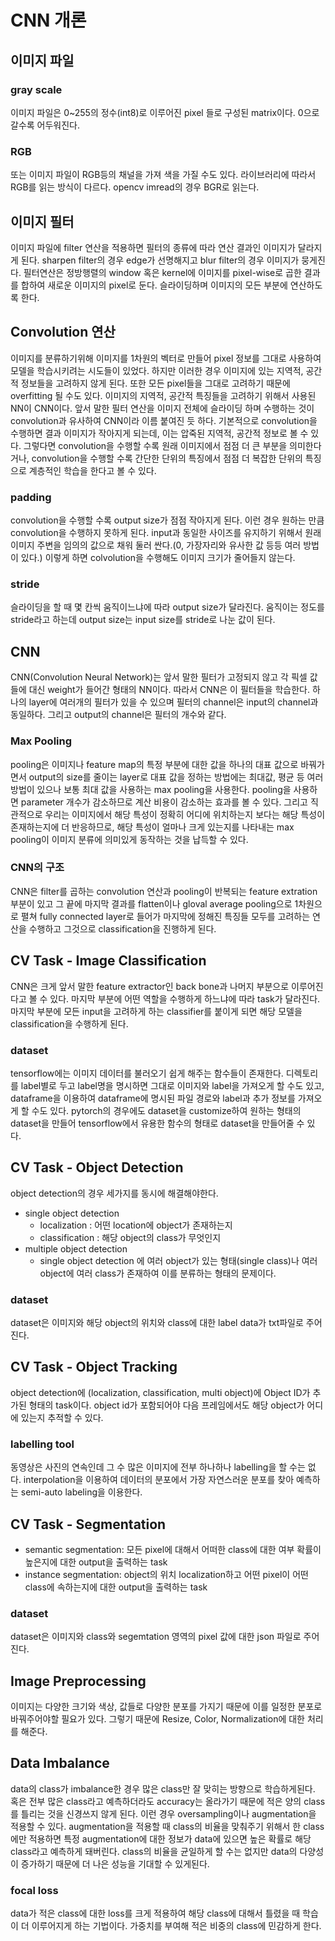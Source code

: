 # CNN 개론

## 이미지 파일
### gray scale
이미지 파일은 0~255의 정수(int8)로 이루어진 pixel 들로 구성된 matrix이다.  0으로 갈수록 어두워진다.
 ### RGB
 또는 이미지 파일이 RGB등의 채널을 가져 색을 가질 수도 있다. 라이브러리에 따라서 RGB를 읽는 방식이 다르다. opencv imread의 경우 BGR로 읽는다.
## 이미지 필터
이미지 파일에 filter 연산을 적용하면 필터의 종류에 따라 연산 결과인 이미지가 달라지게 된다. sharpen filter의 경우 edge가 선명해지고 blur filter의 경우 이미지가 뭉게진다.  필터연산은 정방행렬의 window 혹은 kernel에 이미지를 pixel-wise로 곱한 결과를 합하여 새로운 이미지의 pixel로 둔다. 슬라이딩하며 이미지의 모든 부분에 연산하도록 한다.
## Convolution 연산
이미지를 분류하기위해 이미지를 1차원의 벡터로 만들어 pixel 정보를 그대로 사용하여 모델을 학습시키려는 시도들이 있었다. 하지만 이러한 경우 이미지에 있는 지역적, 공간적 정보들을 고려하지 않게 된다. 또한 모든 pixel들을 그대로 고려하기 때문에 overfitting 될 수도 있다. 이미지의 지역적, 공간적 특징들을 고려하기 위해서 사용된 NN이 CNN이다. 앞서 말한 필터 연산을 이미지 전체에 슬라이딩 하며 수행하는 것이 convolution과 유사하여 CNN이라 이름 붙여진 듯 하다.
기본적으로 convolution을 수행하면 결과 이미지가 작아지게 되는데, 이는 압죽된 지역적, 공간적 정보로 볼 수 있다. 그렇다면 convolution을 수행할 수록 원래 이미지에서 점점 더 큰 부분을 의미한다거나, convolution을 수행할 수록 간단한 단위의 특징에서 점점 더 복잡한 단위의 특징으로 계층적인 학습을 한다고 볼 수 있다. 
### padding 
convolution을 수행할 수록 output size가 점점 작아지게 된다. 이런 경우 원하는 만큼 convolution을 수행하지 못하게 된다. input과 동일한 사이즈를 유지하기 위해서 원래 이미지 주변을 임의의 값으로 채워 둘러 싼다.(0, 가장자리와 유사한 값 등등 여러 방법이 있다.) 이렇게 하면 colvolution을 수행해도 이미지 크기가 줄어들지 않는다.
### stride
슬라이딩을 할 때 몇 칸씩 움직이느냐에 따라 output size가 달라진다. 움직이는 정도를 stride라고 하는데 output size는 input size를 stride로 나눈 값이 된다.

## CNN
CNN(Convolution Neural Network)는 앞서 말한 필터가 고정되지 않고 각 픽셀 값들에 대신 weight가 들어간 형태의 NN이다. 따라서 CNN은 이 필터들을 학습한다. 하나의 layer에 여러개의 필터가 있을 수 있으며 필터의 channel은  input의 channel과 동일하다. 그리고 output의 channel은 필터의 개수와 같다. 
### Max Pooling
pooling은 이미지나 feature map의 특정 부분에 대한 값을 하나의 대표 값으로 바꿔가면서 output의 size를 줄이는 layer로 대표 값을 정하는 방법에는 최대값, 평균 등 여러 방법이 있으나 보통 최대 값을 사용하는 max pooling을 사용한다. pooling을 사용하면 parameter 개수가 감소하므로 계산 비용이 감소하는 효과를 볼 수 있다. 그리고 직관적으로 우리는 이미지에서 해당 특성이 정확히 어디에 위치하는지 보다는 해당  특성이 존재하는지에 더 반응하므로, 해당 특성이 얼마나 크게 있는지를 나타내는 max pooling이 이미지 분류에 의미있게 동작하는 것을 납득할 수 있다.
### CNN의 구조
CNN은 filter를 곱하는 convolution 연산과 pooling이 반복되는 feature extration 부분이 있고 그 끝에 마지막 결과를 flatten이나 gloval average pooling으로 1차원으로 펼쳐 fully connected layer로 들어가 마지막에 정해진 특징들 모두를 고려하는 연산을 수행하고 그것으로 classification을 진행하게 된다.

## CV Task - Image Classification
CNN은 크게 앞서 말한 feature extractor인 back bone과 나머지 부분으로 이루어진다고 볼 수 있다. 마지막 부분에 어떤 역할을 수행하게 하느냐에 따라 task가 달라진다.
마지막 부분에 모든 input을 고려하게 하는 classifier를 붙이게 되면 해당 모델을 classification을 수행하게 된다.
### dataset
tensorflow에는 이미지 데이터를 불러오기 쉽게 해주는 함수들이 존재한다. 디렉토리를 label별로 두고 label명을 명시하면 그대로 이미지와 label을 가져오게 할 수도 있고, dataframe을 이용하여 dataframe에 명시된 파일 경로와 label과 추가 정보를 가져오게 할 수도 있다. pytorch의 경우에도 dataset을 customize하여 원하는 형태의 dataset을 만들어 tensorflow에서 유용한 함수의 형태로 dataset을 만들어줄 수 있다.
## CV Task - Object Detection
object detection의 경우 세가지를 동시에 해결해야한다.

- single object detection
	- localization : 어떤 location에 object가 존재하는지
	- classification : 해당 object의 class가 무엇인지
- multiple object detection
	- single object detection 에 여러 object가 있는 형태(single class)나 여러 object에 여러 class가 존재하여 이를 분류하는 형태의 문제이다.
### dataset
dataset은 이미지와 해당 object의 위치와 class에 대한 label data가 txt파일로 주어진다.

## CV Task - Object Tracking
object detection에 (localization, classification, multi object)에 Object ID가 추가된 형태의 task이다.  object id가 포함되어야 다음 프레임에서도 해당 object가 어디에 있는지 추적할 수 있다. 
### labelling tool
동영상은 사진의 연속인데 그 수 많은 이미지에 전부 하나하나 labelling을 할 수는 없다. interpolation을 이용하여 데이터의 분포에서 가장 자연스러운 분포를 찾아 예측하는 semi-auto labeling을 이용한다.
## CV Task - Segmentation

- semantic segmentation: 모든 pixel에 대해서 어떠한 class에 대한 여부 확률이 높은지에 대한 output을 출력하는 task
- instance segmentation: object의 위치 localization하고 어떤 pixel이 어떤 class에 속하는지에 대한 output을 출력하는 task

### dataset
dataset은 이미지와 class와 segemtation 영역의 pixel 값에 대한 json 파일로 주어진다.

## Image Preprocessing
이미지는 다양한 크기와 색상, 값들로 다양한 분포를 가지기 때문에 이를 일정한 분포로 바꿔주어야할 필요가 있다. 그렇기 때문에 Resize, Color, Normalization에 대한 처리를 해준다. 

## Data Imbalance
data의 class가 imbalance한 경우 많은 class만 잘 맞히는 방향으로 학습하게된다. 혹은 전부 많은 class라고 예측하더라도 accuracy는 올라가기 때문에 적은 양의 class를 틀리는 것을 신경쓰지 않게 된다. 
이런 경우 oversampling이나 augmentation을 적용할 수 있다.
augmentation을 적용할 때 class의 비율을 맞춰주기 위해서 한 class에만 적용하면 특정 augmentation에 대한 정보가 data에 있으면 높은 확률로 해당 class라고 예측하게 돼버린다. class의 비율을 균일하게 할 수는 없지만 data의 다양성이 증가하기 때문에 더 나은 성능을 기대할 수 있게된다.
### focal loss 
data가 적은 class에 대한 loss를 크게 적용하여 해당 class에 대해서 틀렸을 때 학습이 더 이루어지게 하는 기법이다. 가중치를 부여해 적은 비중의 class에 민감하게 한다.